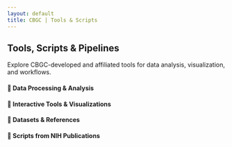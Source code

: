 ```yaml
---
layout: default
title: CBGC | Tools & Scripts
---
```


<section class="py-3 bg-light" data-aos="fade-up">
  <div class="container text-center">
    <h2 class="mb-4 text-primary">Tools, Scripts & Pipelines</h2>
    <div class="section-divider"></div>
    <p class="lead">Explore CBGC-developed and affiliated tools for data analysis, visualization, and workflows.</p>
  </div>
</section>

<section class="container py-3">
  <h4 class="mt-5 text-primary" data-aos="fade-up">🧬 Data Processing & Analysis</h4>
  <div class="section-divider"></div>
  <div class="row row-cols-1 row-cols-md-2 g-4 mt-2" id="analysis-section" data-aos="fade-up" data-aos-delay="50"></div>

  <h4 class="mt-5 text-primary" data-aos="fade-up">🧪 Interactive Tools & Visualizations</h4>
  <div class="section-divider"></div>
  <div class="row row-cols-1 row-cols-md-2 g-4 mt-2" id="tools-section" data-aos="fade-up" data-aos-delay="100"></div>

  <h4 class="mt-5 text-primary" data-aos="fade-up">🧾 Datasets & References</h4>
  <div class="section-divider"></div>
  <div class="row row-cols-1 row-cols-md-2 g-4 mt-2" id="data-section" data-aos="fade-up" data-aos-delay="200"></div>

  <h4 class="mt-5 text-primary" data-aos="fade-up">📘 Scripts from NIH Publications</h4>
  <div class="section-divider"></div>
  <div class="row row-cols-1 row-cols-md-2 g-4 mt-2" id="papers-section" data-aos="fade-up" data-aos-delay="300"></div>
</section>

<script src="/assets/js/load-scripts.js"></script>
<script src="/assets/js/load-manual-resources.js"></script>
